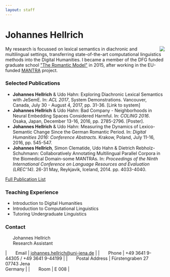 ```yaml
---
layout: staff
---
```


# Johannes Hellrich

<img style="float: right;" src="http://www.julielab.de/coling_multimedia/de/img/staff/2016/johannes_hellrich-width-162-height-208-p-1279.jpeg">

My research is focussed on lexical semantics in diachronic and multilingual settings, transferring state-of-the-art computational linguistics methods into the Digital Humanities. I became a member of the DFG funded graduate school [\"The Romantic Model\"](http://www.modellromantik.uni-jena.de/?lang=en) in 2015, after working in the EU-funded [MANTRA](https://sites.google.com/site/mantraeu/) project.

### Selected Publications
* **Johannes Hellrich** & Udo Hahn: Exploring Diachronic Lexical Semantics with JeSemE. In: *ACL 2017*, System Demonstrations. Vancouver, Canada, July 30 - August 4, 2017, pp. 31-36. [Link to system]
* **Johannes Hellrich** & Udo Hahn: Bad Company - Neighborhoods in Neural Embedding Spaces Considered Harmful. In: *COLING 2016*. Osaka, Japan, December 13-16, 2016, pp. 2785-2796. [Poster].
* **Johannes Hellrich** & Udo Hahn: Measuring the Dynamics of Lexico-Semantic Change Since the German Romantic Period. In: *Digital Humanities 2016: Conference Abstracts*. Krakow, Poland, July 11-16, 2016, pp. 545-547.
* **Johannes Hellrich**, Simon Clematide, Udo Hahn & Dietrich Rebholz-Schuhmann: Collaboratively Annotating Multilingual Parallel Corpora in the Biomedical Domain-some MANTRAs. In: *Proceedings of the Ninth International Conference on Language Resources and Evaluation (LREC\'14)*. 26-31 May, Reykjavik, Iceland, 2014. pp. 4033-4040.

[Full Publication List](https://julielab.github.io/web/staff/Hellrich/publication.html)

### Teaching Experience
* Introduction to Digital Humanities
* Introduction to Computational Linguistics
* Tutoring Undergraduate Linguistics

### Contact
&nbsp;&nbsp;&nbsp;&nbsp;&nbsp;&nbsp;Johannes Hellrich<br/>
&nbsp;&nbsp;&nbsp;&nbsp;&nbsp;&nbsp;Research Assistant

| &nbsp;&nbsp;&nbsp;&nbsp;&nbsp;&nbsp;Email | [johannes.hellrich@uni-jena.de](mailto:johannes.hellrich@uni-jena.de) |
| &nbsp;&nbsp;&nbsp;&nbsp;&nbsp;&nbsp;Phone | +49 3641 9-44305 / +49 3641 9-44199 |
| &nbsp;&nbsp;&nbsp;&nbsp;&nbsp;&nbsp;Postal Address | Fürstengraben 27<br/> 07743 Jena<br/> Germany |
| &nbsp;&nbsp;&nbsp;&nbsp;&nbsp;&nbsp;Room | E 008 |
